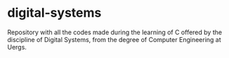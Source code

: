 # digital-systems
 Repository with all the codes made during the learning of C offered by the discipline of Digital Systems, from the degree of Computer Engineering at Uergs.
